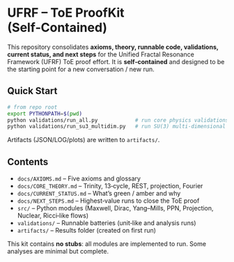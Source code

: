 
# UFRF – ToE ProofKit (Self‑Contained)

This repository consolidates **axioms, theory, runnable code, validations, current status, and next steps**
for the Unified Fractal Resonance Framework (UFRF) ToE proof effort. It is **self‑contained** and designed
to be the starting point for a new conversation / new run.

## Quick Start

```bash
# from repo root
export PYTHONPATH=$(pwd)
python validations/run_all.py            # run core physics validations
python validations/run_su3_multidim.py   # run SU(3) multi-dimensional fingerprint battery
```

Artifacts (JSON/LOG/plots) are written to `artifacts/`.

## Contents

- `docs/AXIOMS.md` – Five axioms and glossary
- `docs/CORE_THEORY.md` – Trinity, 13‑cycle, REST, projection, Fourier
- `docs/CURRENT_STATUS.md` – What’s green / amber and why
- `docs/NEXT_STEPS.md` – Highest‑value runs to close the ToE proof
- `src/` – Python modules (Maxwell, Dirac, Yang–Mills, PPN, Projection, Nuclear, Ricci‑like flows)
- `validations/` – Runnable batteries (unit‑like and analysis runs)
- `artifacts/` – Results folder (created on first run)

This kit contains **no stubs**: all modules are implemented to run. Some analyses are minimal but complete.
